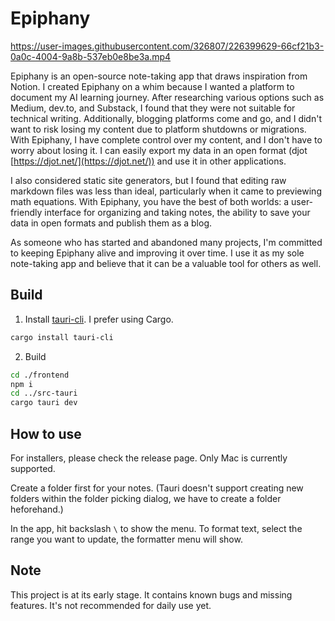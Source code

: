 # Epiphany

https://user-images.githubusercontent.com/326807/226399629-66cf21b3-0a0c-4004-9a8b-537eb0e8be3a.mp4

Epiphany is an open-source note-taking app that draws inspiration from Notion. I created Epiphany on a whim because I wanted a platform to document my AI learning journey. After researching various options such as Medium, dev.to, and Substack, I found that they were not suitable for technical writing. Additionally, blogging platforms come and go, and I didn't want to risk losing my content due to platform shutdowns or migrations. With Epiphany, I have complete control over my content, and I don't have to worry about losing it. I can easily export my data in an open format (djot [https://djot.net/](https://djot.net/)) and use it in other applications. 

I also considered static site generators, but I found that editing raw markdown files was less than ideal, particularly when it came to previewing math equations. With Epiphany, you have the best of both worlds: a user-friendly interface for organizing and taking notes, the ability to save your data in open formats and publish them as a blog.

As someone who has started and abandoned many projects, I'm committed to keeping Epiphany alive and improving it over time. I use it as my sole note-taking app and believe that it can be a valuable tool for others as well.

## Build

1. Install [tauri-cli](https://tauri.app/v1/guides/getting-started/setup/html-css-js). I prefer using Cargo.
```bash
cargo install tauri-cli
```

2. Build
```bash
cd ./frontend
npm i
cd ../src-tauri
cargo tauri dev
```

## How to use

For installers, please check the release page. Only Mac is currently supported.

Create a folder first for your notes. (Tauri doesn't support creating new folders within the folder picking dialog, we have to create a folder heforehand.)

In the app, hit backslash `\` to show the menu. To format text, select the range you want to update, the formatter menu will show.

## Note

This project is at its early stage. It contains known bugs and missing features. It's not recommended for daily use yet.
